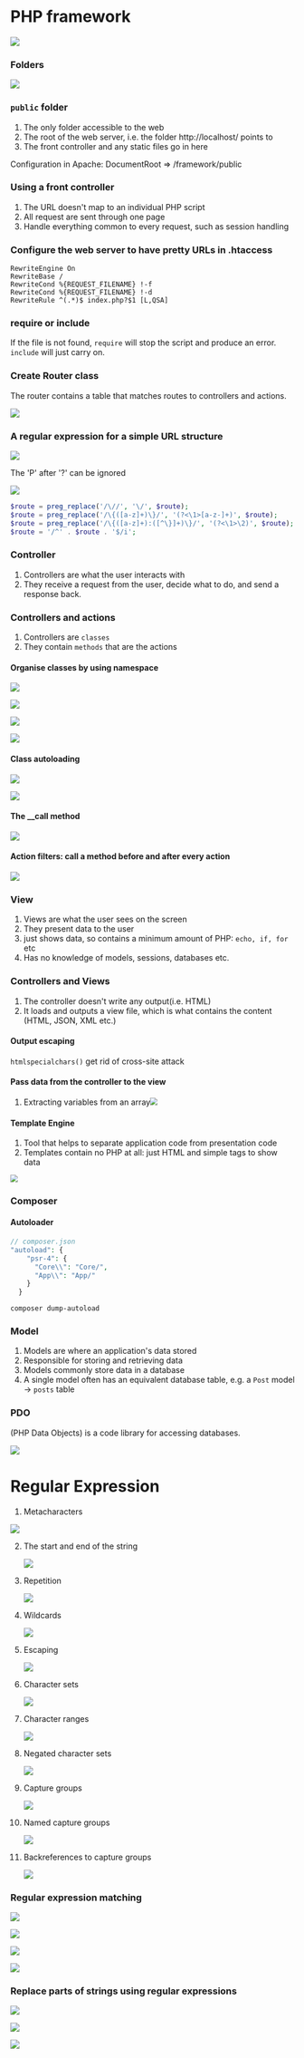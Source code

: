 # PHP framework

![](https://tva1.sinaimg.cn/large/008i3skNgy1gv7txo8bo1j60l90a0aag02.jpg)

### Folders

![](https://tva1.sinaimg.cn/large/008i3skNgy1gv7ujg3nelj60by0b8q3202.jpg)



### `public` folder

1. The only folder accessible to the web
2. The root of the web server, i.e. the folder http://localhost/ points to
3. The front controller and any static files go in here

Configuration in Apache: DocumentRoot => /framework/public

### Using a front controller

1. The URL doesn't map to an individual PHP script
2. All request are sent through one page
3. Handle everything common to every request, such as session handling

### Configure the web server to have pretty URLs in .htaccess

```
RewriteEngine On
RewriteBase /
RewriteCond %{REQUEST_FILENAME} !-f
RewriteCond %{REQUEST_FILENAME} !-d
RewriteRule ^(.*)$ index.php?$1 [L,QSA]
```

### require or include

If the file is not found, `require` will stop the script and produce an error. `include` will just carry on.

### Create Router class

The router contains a table that matches routes to controllers and actions.

![](https://tva1.sinaimg.cn/large/008i3skNly1gv7zulg7nfj60q5083wfb02.jpg)



### A regular expression for a simple URL structure

![](https://tva1.sinaimg.cn/large/008i3skNly1gv7zxv08f9j60oi0b475002.jpg)

The 'P' after '?' can be ignored 



![](https://tva1.sinaimg.cn/large/008i3skNgy1gvb6784r5zj60r90adjrz02.jpg)

```php
$route = preg_replace('/\//', '\/', $route);
$route = preg_replace('/\{([a-z]+)\}/', '(?<\1>[a-z-]+)', $route);
$route = preg_replace('/\{([a-z]+):([^\}]+)\}/', '(?<\1>\2)', $route);
$route = '/^' . $route . '$/i';
```

### Controller

1. Controllers are what the user interacts with
2. They receive a request from the user, decide what to do, and send a response back.

### Controllers and actions

1. Controllers are `classes`
2. They contain `methods` that are the actions

#### Organise classes by using namespace

![](https://tva1.sinaimg.cn/large/008i3skNgy1gvb8i9vmnpj60qe0ac74z02.jpg)

![](https://tva1.sinaimg.cn/large/008i3skNgy1gvb8j7v3d6j60md0abgm602.jpg)

![](https://tva1.sinaimg.cn/large/008i3skNgy1gvbac8meogj60qd09swf202.jpg)

![](https://tva1.sinaimg.cn/large/008i3skNgy1gvbachx6jxj60ql0btab402.jpg)

#### Class autoloading

![](https://tva1.sinaimg.cn/large/008i3skNgy1gvbainfngcj60pe0ardgn02.jpg)

![](https://tva1.sinaimg.cn/large/008i3skNgy1gvbalqme3gj60pp08ot9h02.jpg)

#### The __call method

![](https://tva1.sinaimg.cn/large/008i3skNgy1gvbcuairavj60qm0ak3zn02.jpg)

#### Action filters: call a method before and after every action

![](https://tva1.sinaimg.cn/large/008i3skNly1gvbd0r6esij60r20bngmo02.jpg)



### View

1. Views are what the user sees on the screen
2. They present data to the user
3. just shows data, so contains a minimum amount of PHP: `echo, if, for` etc
4. Has no knowledge of models, sessions, databases etc.

### Controllers and Views

1. The controller doesn't write any output(i.e. HTML)
2. It loads and outputs a view file, which is what contains the content (HTML, JSON, XML etc.)

#### Output escaping

`htmlspecialchars()` get rid of cross-site attack

#### Pass data from the controller to the view

1. Extracting variables from an array<img src="https://tva1.sinaimg.cn/large/008i3skNly1gvbfj45edaj60n30ba3z602.jpg" style="zoom:80%;" />



#### Template Engine

1. Tool that helps to separate application code from presentation code
2. Templates contain no PHP at all: just HTML and simple tags to show data

<img src="https://tva1.sinaimg.cn/large/008i3skNly1gvbfp37gj8j60oz04jt9b02.jpg" style="zoom:80%;" />

### Composer

#### Autoloader

```php
// composer.json
"autoload": {
    "psr-4": {
      "Core\\": "Core/",
      "App\\": "App/"
    }
  }
```

```
composer dump-autoload
```

### Model

1. Models are where an application's data stored
2. Responsible for storing and retrieving data
3. Models commonly store data in a database
4. A single model often has an equivalent database table, e.g. a `Post` model -> `posts` table

### PDO

(PHP Data Objects) is a code library for accessing databases.

![](https://tva1.sinaimg.cn/large/008i3skNly1gvca02uvlaj60nk03kq3c02.jpg)

# Regular Expression

1. Metacharacters

![](https://tva1.sinaimg.cn/large/008i3skNgy1gv7wd61tt4j60fj04cq3702.jpg)

2. The start and end of the string

   ![](https://tva1.sinaimg.cn/large/008i3skNly1gv7yy5xjuij60a302mjrb02.jpg)

3. Repetition

   ![](https://tva1.sinaimg.cn/large/008i3skNly1gv7z2sn9nrj607z02hq2s02.jpg)

4. Wildcards

   ![](https://tva1.sinaimg.cn/large/008i3skNly1gv7z3djxc3j60m401m74802.jpg)

5. Escaping

   ![](https://tva1.sinaimg.cn/large/008i3skNly1gv7z3x8qjhj60gi01o3yf02.jpg)

6. Character sets

   ![](https://tva1.sinaimg.cn/large/008i3skNly1gv7z4oz25xj60on025dfy02.jpg)

7. Character ranges

   ![](https://tva1.sinaimg.cn/large/008i3skNly1gv7z595zawj60pb02eaa902.jpg)

8. Negated character sets

   ![](https://tva1.sinaimg.cn/large/008i3skNly1gv7z66q1khj60px02bq3302.jpg)

9. Capture groups

   ![](https://tva1.sinaimg.cn/large/008i3skNly1gv7zlqupi6j60ps02aglq02.jpg)

10. Named capture groups

    ![](https://tva1.sinaimg.cn/large/008i3skNly1gv7znq1spuj60ix01oaa002.jpg)

11. Backreferences to capture groups

    ![](https://tva1.sinaimg.cn/large/008i3skNly1gv80g5rcv4j60l801hq2w02.jpg)

### Regular expression matching

![](https://tva1.sinaimg.cn/large/008i3skNly1gv7zk20kppj60hg08hwes02.jpg)

![](https://tva1.sinaimg.cn/large/008i3skNly1gv7zkdpz5xj60je08yjrr02.jpg)

![](https://tva1.sinaimg.cn/large/008i3skNly1gv80hlk9nwj612607imxl02.jpg)

![](https://tva1.sinaimg.cn/large/008i3skNly1gv7zorkv0oj60qi06q0t202.jpg)



### Replace parts of strings using regular expressions

![](https://tva1.sinaimg.cn/large/008i3skNly1gv80c9rebtj60pd07ct9702.jpg)

![](https://tva1.sinaimg.cn/large/008i3skNly1gv80d3vukpj60pb02zweh02.jpg)

![](https://tva1.sinaimg.cn/large/008i3skNly1gv80hzr39ej616405wwey02.jpg)